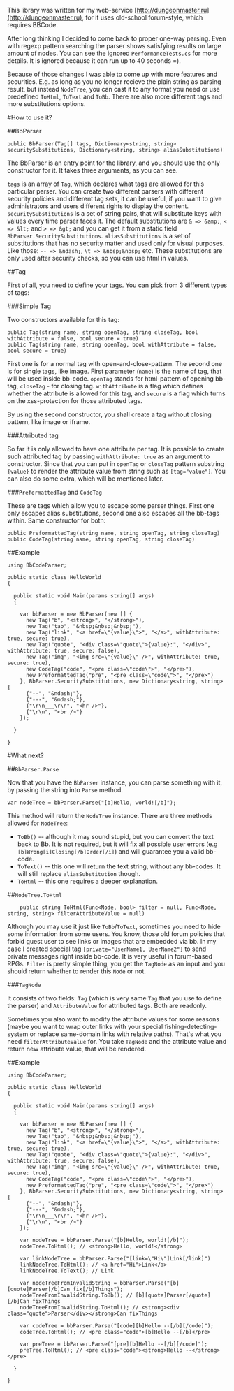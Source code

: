 This library was written for my web-service [http://dungeonmaster.ru](http://dungeonmaster.ru), for it uses old-school forum-style, which requires BBCode.

After long thinking I decided to come back to proper one-way parsing. Even with regexp pattern searching the parser shows satisfying results on large amount of nodes. You can see the ignored `PerformanceTests.cs` for more details. It is ignored because it can run up to 40 seconds =).

Because of those changes I was able to come up with more features and securities. E.g. as long as you no longer recieve the plain string as parsing result, but instead `NodeTree`, you can cast it to any format you need or use predefined `ToHtml`, `ToText` and `ToBb`. There are also more different tags and more substitutions options.

#How to use it?

##BbParser

    public BbParser(Tag[] tags, Dictionary<string, string> securitySubstitutions, Dictionary<string, string> aliasSubstitutions)

The BbParser is an entry point for the library, and you should use the only constructor for it. It takes three arguments, as you can see.

`tags` is an array of `Tag`, which declares what tags are allowed for this particular parser. You can create two different parsers with different security policies and different tag sets, it can be useful, if you want to give administrators and users different rights to display the content.
`securitySubstitutions` is a set of string pairs, that will substitute keys with values every time parser faces it. The default substitutions are `& => &amp;`, `< => &lt;` and `> => &gt;` and you can get it from a static field `BbParser.SecuritySubstitutions`.
`aliasSubstitutions` is a set of substitutions that has no security matter and used only for visual purposes. Like those: `-- => &ndash;`, `\t => &nbsp;&nbsp;` etc. These substitutions are only used after security checks, so you can use html in values.

##Tag

First of all, you need to define your tags. You can pick from 3 different types of tags:

###Simple Tag

Two constructors available for this tag:

    public Tag(string name, string openTag, string closeTag, bool withAttribute = false, bool secure = true)
    public Tag(string name, string openTag, bool withAttribute = false, bool secure = true)

First one is for a normal tag with open-and-close-pattern. The second one is for single tags, like image. First parameter (`name`) is the name of tag, that will be used inside bb-code. `openTag` stands for html-pattern of opening bb-tag, `closeTag` - for closing tag. `withAttribute` is a flag which defines whether the attribute is allowed for this tag, and `secure` is a flag which turns on the xss-protection for those attributed tags.

By using the second constructor, you shall create a tag without closing pattern, like image or iframe.

###Attributed tag

So far it is only allowed to have one attribute per tag. It is possible to create such attributed tag by passing `withAttribute: true` as an argument to constructor. Since that you can put in `openTag` or `closeTag` pattern substring `{value}` to render the attribute value from string such as `[tag="value"]`. You can also do some extra, which will be mentioned later.

###`PreformattedTag` and `CodeTag`

These are tags which allow you to escape some parser things. First one only escapes alias substitutions, second one also escapes all the bb-tags within. Same constructor for both:

    public PreformattedTag(string name, string openTag, string closeTag)
    public CodeTag(string name, string openTag, string closeTag)

##Example

    using BbCodeParser;

    public static class HelloWorld
    {

      public static void Main(params string[] args)
      {

        var bbParser = new BbParser(new [] {
          new Tag("b", "<strong>", "</strong>"),
          new Tag("tab", "&nbsp;&nbsp;&nbsp;"),
          new Tag("link", "<a href=\"{value}\">", "</a>", withAttribute: true, secure: true),
          new Tag("quote", "<div class=\"quote\">{value}:", "</div>", withAttribute: true, secure: false),
          new Tag("img", "<img src=\"{value}\" />", withAttribute: true, secure: true),
          new CodeTag("code", "<pre class=\"code\">", "</pre>"),
          new PreformattedTag("pre", "<pre class=\"code\">", "</pre>")
        }, BbParser.SecuritySubstitutions, new Dictionary<string, string> {
          {"--", "&ndash;"},
          {"---", "&mdash;"},
          {"\r\n___\r\n", "<hr />"},
          {"\r\n", "<br />"}
        });

      }

    }

#What next?

##`BbParser.Parse`

Now that you have the `BbParser` instance, you can parse something with it, by passing the string into `Parse` method.

    var nodeTree = bbParser.Parse("[b]Hello, world![/b]");

This method will return the `NodeTree` instance. There are three methods allowed for `NodeTree`:

 - `ToBb()` -- although it may sound stupid, but you can convert the text back to Bb. It is not required, but it will fix all possible user errors (e.g `[b]Wrong[i]Closing[/b]Order[/i]`) and will guarantee you a valid bb-code.
 - `ToText()` -- this one will return the text string, without any bb-codes. It will still replace `aliasSubstitution` though.
 - `ToHtml` -- this one requires a deeper explanation.

 ##`NodeTree.ToHtml`

        public string ToHtml(Func<Node, bool> filter = null, Func<Node, string, string> filterAttributeValue = null)

Although you may use it just like `ToBb`/`ToText`, sometimes you need to hide some information from some users. You know, those old forum policies that forbid guest user to see links or images that are embedded via bb. In my case I created special tag `[private="UserName1, UserName2"]` to send private messages right inside bb-code. It is very useful in forum-based RPGs.
`Filter` is pretty simple thing, you get the `TagNode` as an input and you should return whether to render this `Node` or not.

###`TagNode`

It consists of two fields: `Tag` (which is very same `Tag` that you use to define the parser) and `AttributeValue` for attributed tags. Both are readonly.

Sometimes you also want to modify the attribute values for some reasons (maybe you want to wrap outer links with your special fishing-detecting-system or replace same-domain links with relative paths). That's what you need `filterAttributeValue` for. You take `TagNode` and the attribute value and return new attribute value, that will be rendered.

##Example

    using BbCodeParser;

    public static class HelloWorld
    {

      public static void Main(params string[] args)
      {

        var bbParser = new BbParser(new [] {
          new Tag("b", "<strong>", "</strong>"),
          new Tag("tab", "&nbsp;&nbsp;&nbsp;"),
          new Tag("link", "<a href=\"{value}\">", "</a>", withAttribute: true, secure: true),
          new Tag("quote", "<div class=\"quote\">{value}:", "</div>", withAttribute: true, secure: false),
          new Tag("img", "<img src=\"{value}\" />", withAttribute: true, secure: true),
          new CodeTag("code", "<pre class=\"code\">", "</pre>"),
          new PreformattedTag("pre", "<pre class=\"code\">", "</pre>")
        }, BbParser.SecuritySubstitutions, new Dictionary<string, string> {
          {"--", "&ndash;"},
          {"---", "&mdash;"},
          {"\r\n___\r\n", "<hr />"},
          {"\r\n", "<br />"}
        });

        var nodeTree = bbParser.Parse("[b]Hello, world![/b]");
        nodeTree.ToHtml(); // <strong>Hello, world!</strong>

        var linkNodeTree = bbParser.Parse("[link=\"Hi\"]Link[/link]")
        linkNodeTree.ToHtml(); // <a href="Hi">Link</a>
        linkNodeTree.ToText(); // Link

        var nodeTreeFromInvalidString = bbParser.Parse("[b][quote]Parser[/b]Can fix[/b]Things");
        nodeTreeFromInvalidString.ToBb(); // [b][quote]Parser[/quote][/b]Can fixThings
        nodeTreeFromInvalidString.ToHtml(); // <strong><div class="quote">Parser</div></strong>Can fixThings

        var codeTree = bbParser.Parse("[code][b]Hello --[/b][/code]");
        codeTree.ToHtml(); // <pre class="code">[b]Hello --[/b]</pre>

        var preTree = bbParser.Parse("[pre][b]Hello --[/b][/code]");
        preTree.ToHtml(); // <pre class="code"><strong>Hello --</strong></pre>

      }

    }
